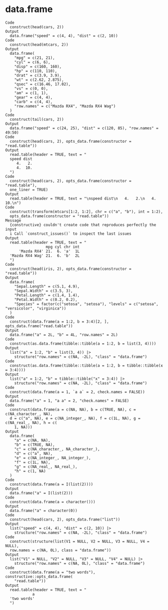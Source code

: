 # data.frame

    Code
      construct(head(cars, 2))
    Output
      data.frame("speed" = c(4, 4), "dist" = c(2, 10))
    Code
      construct(head(mtcars, 2))
    Output
      data.frame(
        "mpg" = c(21, 21),
        "cyl" = c(6, 6),
        "disp" = c(160, 160),
        "hp" = c(110, 110),
        "drat" = c(3.9, 3.9),
        "wt" = c(2.62, 2.875),
        "qsec" = c(16.46, 17.02),
        "vs" = c(0, 0),
        "am" = c(1, 1),
        "gear" = c(4, 4),
        "carb" = c(4, 4),
        "row.names" = c("Mazda RX4", "Mazda RX4 Wag")
      )
    Code
      construct(tail(cars, 2))
    Output
      data.frame("speed" = c(24, 25), "dist" = c(120, 85), "row.names" = 49:50)
    Code
      construct(head(cars, 2), opts_data.frame(constructor = "read.table"))
    Output
      read.table(header = TRUE, text = "
      speed dist
         4.   2.
         4.  10.
      ")
    Code
      construct(head(cars, 2), opts_data.frame(constructor = "read.table"),
      one_liner = TRUE)
    Output
      read.table(header = TRUE, text = "\nspeed dist\n   4.   2.\n   4.  10.\n")
    Code
      construct(transform(mtcars[1:2, 1:2], chr = c("a", "b"), int = 1:2),
      opts_data.frame(constructor = "read.table"))
    Message
      {constructive} couldn't create code that reproduces perfectly the input
      i Call `construct_issues()` to inspect the last issues
    Output
      read.table(header = TRUE, text = "
                      mpg cyl chr int
          'Mazda RX4' 21.  6. 'a'  1L
      'Mazda RX4 Wag' 21.  6. 'b'  2L
      ")
    Code
      construct(head(iris, 2), opts_data.frame(constructor = "read.table"))
    Output
      data.frame(
        "Sepal.Length" = c(5.1, 4.9),
        "Sepal.Width" = c(3.5, 3),
        "Petal.Length" = c(1.4, 1.4),
        "Petal.Width" = c(0.2, 0.2),
        "Species" = factor(c("setosa", "setosa"), "levels" = c("setosa", "versicolor", "virginica"))
      )
    Code
      construct(data.frame(a = 1:2, b = 3:4)[2, ], opts_data.frame("read.table"))
    Output
      data.frame("a" = 2L, "b" = 4L, "row.names" = 2L)
    Code
      construct(as.data.frame(tibble::tibble(a = 1:2, b = list(3, 4))))
    Output
      list("a" = 1:2, "b" = list(3, 4)) |>
        structure("row.names" = c(NA, -2L), "class" = "data.frame")
    Code
      construct(as.data.frame(tibble::tibble(a = 1:2, b = tibble::tibble(x = 3:4))))
    Output
      list("a" = 1:2, "b" = tibble::tibble("x" = 3:4)) |>
        structure("row.names" = c(NA, -2L), "class" = "data.frame")
    Code
      construct(data.frame(a = 1, `a a` = 2, check.names = FALSE))
    Output
      data.frame("a" = 1, "a a" = 2, "check.names" = FALSE)
    Code
      construct(data.frame(a = c(NA, NA), b = c(TRUE, NA), c = c(NA_character_, NA),
      d = c("a", NA), e = c(NA_integer_, NA), f = c(1L, NA), g = c(NA_real_, NA), h = c(
        1, NA)))
    Output
      data.frame(
        "a" = c(NA, NA),
        "b" = c(TRUE, NA),
        "c" = c(NA_character_, NA_character_),
        "d" = c("a", NA),
        "e" = c(NA_integer_, NA_integer_),
        "f" = c(1L, NA),
        "g" = c(NA_real_, NA_real_),
        "h" = c(1, NA)
      )
    Code
      construct(data.frame(a = I(list(2))))
    Output
      data.frame("a" = I(list(2)))
    Code
      construct(data.frame(a = character()))
    Output
      data.frame("a" = character(0))
    Code
      construct(head(cars, 2), opts_data.frame("list"))
    Output
      list("speed" = c(4, 4), "dist" = c(2, 10)) |>
        structure("row.names" = c(NA, -2L), "class" = "data.frame")
    Code
      construct(structure(list(V1 = NULL, V2 = NULL, V3 = NULL, V4 = NULL),
      row.names = c(NA, 0L), class = "data.frame"))
    Output
      list("V1" = NULL, "V2" = NULL, "V3" = NULL, "V4" = NULL) |>
        structure("row.names" = c(NA, 0L), "class" = "data.frame")
    Code
      construct(data.frame(a = "two words"), constructive::opts_data.frame(
        "read.table"))
    Output
      read.table(header = TRUE, text = "
                a
      'two words'
      ")

